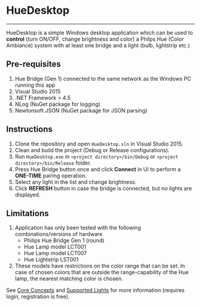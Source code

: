 # HueDesktop
- - - -
HueDesktop is a simple Windows desktop application which can be used to **control** (turn ON/OFF, change brightness and color) a Philps Hue (Color Ambiance) system with at least one bridge and a light (bulb, lightstrip etc.)

## Pre-requisites
1. Hue Bridge (Gen 1) connected to the same network as the Windows PC running this app
2. Visual Studio 2015
3. .NET Framework > 4.5
4. NLog (NuGet package for logging)
5. Newtonsoft.JSON (NuGet package for JSON parsing)

## Instructions
1. Clone the repository and open `HueDesktop.sln` in Visual Studio 2015.
2. Clean and build the project (Debug or Release configurations).
3. Run `HueDesktop.exe` in `<project directory>/bin/Debug` or `<project directory>/bin/Release` folder.
4. Press Hue Bridge button once and click **Connect** in UI to perform a **ONE-TIME** pairing operation.
5. Select any light in the list and change brightness. 
6. Click **REFRESH** button in case the bridge is connected, but no lights are displayed.

## Limitations
1. Application has only been tested with the following combinations/versions of hardware
   - Philips Hue Bridge Gen 1 (round)
   - Hue Lamp model LCT001
   - Hue Lamp model LCT007
   - Hue Lightstrip LST001
2. These models have restrictions on the color range that can be set. In case of chosen colors that are 
outside the range-capability of the Hue lamp, the nearest matching color is chosen.

See [Core Concepts](https://www.developers.meethue.com/documentation/core-concepts) and [Supported Lights](https://www.developers.meethue.com/documentation/supported-lights) for more information (requires login, registration is free).
